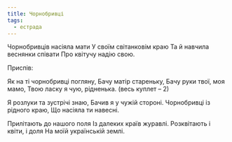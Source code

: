 ```yaml
---
title: Чорнобривці
tags:
  - естрада
---
```


Чорнобривців насіяла мати
У своїм світанковім краю
Та й навчила веснянки співати
Про квітучу надію свою.

Приспів:

Як на ті чорнобривці погляну,
Бачу матір стареньку,
Бачу руки твої, моя мамо,
Твою ласку я чую, рідненька. (весь куплет – 2)

Я розлуки та зустрічі знаю,
Бачив я у чужій стороні.
Чорнобривці із рідного краю,
Що насіяла ти навесні.

Прилітають до нашого поля
Із далеких країв журавлі.
Розквітають і квіти, і доля
На моїй українській землі.
